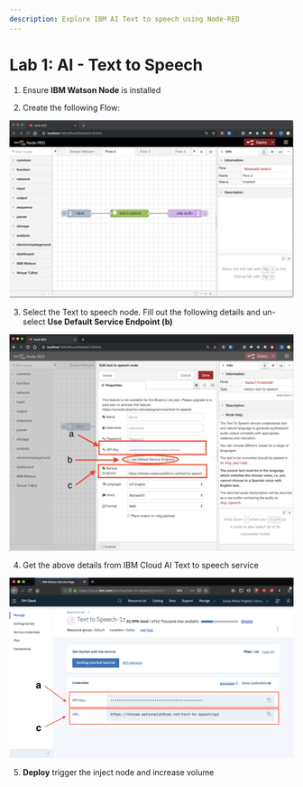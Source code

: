 ```yaml
---
description: Explore IBM AI Text to speech using Node-RED
---
```


# Lab 1: AI - Text to Speech

1. Ensure **IBM Watson Node** is installed 

2. Create the following Flow:

![](../.gitbook/assets/image%20%2816%29.png)

3. Select the Text to speech node. Fill out the following details and un-select **Use Default Service Endpoint \(b\)**

![](../.gitbook/assets/image%20%2824%29.png)

4. Get the above details from IBM Cloud AI Text to speech service

![IBM Cloud AI Text to speech Service](../.gitbook/assets/image%20%281%29.png)

5. **Deploy** trigger the inject node and increase volume





